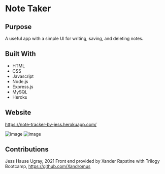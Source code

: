 # Note Taker 

## Purpose

A useful app with a simple UI for writing, saving, and deleting notes.

## Built With
* HTML
* CSS
* Javascript
* Node.js
* Express.js
* MySQL
* Heroku

## Website

https://note-tracker-by-jess.herokuapp.com/

![image](https://user-images.githubusercontent.com/59127869/140653213-f664640f-e975-4c30-9d77-0e703f4ff1ae.png)
![image](https://user-images.githubusercontent.com/59127869/140653265-0366ee2c-acee-4665-afe8-be5df72c93b9.png)


## Contributions 

Jess Hause Ugray, 2021
Front end provided by Xander Rapstine with Trilogy Bootcamp, https://github.com/Xandromus
